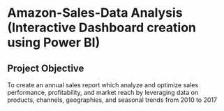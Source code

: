 # Amazon-Sales-Data Analysis (Interactive Dashboard creation using Power BI)
## Project Objective 
To create an annual sales report which analyze and optimize sales performance, profitability, and market reach by leveraging data on products, channels, geographies, and seasonal trends from 2010 to 2017

